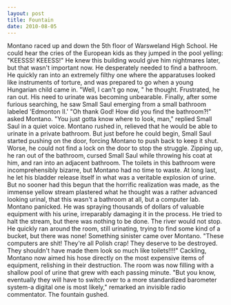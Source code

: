 ```yaml
---
layout: post
title: Fountain
date: 2010-08-05
---
```

Montano raced up and down the 5th floor of Warsweland High School. He could
      hear the cries of the European kids as they jumped in the pool yelling: "KEESSS! KEEESS!" He
      knew this building would give him nightmares later, but that wasn't important now. He
      desperately needed to find a bathroom.    He quickly ran into an extremely
      filthy one where the apparatuses looked like instruments of torture, and was prepared to go
      when a young Hungarian child came in. "Well, I can't go   now,  " he thought. Frustrated, he ran out. His need to urinate was
      becoming unbearable.    Finally, after some furious searching, he saw
      Small Saul emerging from a small bathroom labeled 'Edmonton II.'    "Oh
      thank God! How did you find the bathroom?!" asked Montano.    "You just
      gotta know where to look, man," replied Small Saul in a quiet voice.    Montano rushed in, relieved that he would be able to urinate in a private bathroom. But
      just before he could begin, Small Saul started pushing on the door, forcing Montano to push
      back to keep it shut. Worse, he could not find a lock on the door to stop the struggle.
      Zipping up, he ran out of the bathroom, cursed Small Saul while throwing his coat at him, and
      ran into an adjacent bathroom.    The toilets in this bathroom were
      incomprehensibly bizarre, but Montano had no time to waste. At long last, he let his bladder
      release itself in what was a veritable explosion of urine. But no sooner had this begun that
      the horrific realization was made, as the immense yellow stream plastered what he thought was
      a rather advanced looking urinal, that this wasn't a bathroom at all, but a computer
      lab.    Montano panicked. He was spraying thousands of dollars of valuable
      equipment with his urine, irreparably damaging it in the process. He tried to halt the stream,
      but there was nothing to be done. The river would not stop. He quickly ran around the room,
      still urinating, trying to find some kind of a bucket, but there was none!    Something sinister came over Montano. "These computers are shit! They're all Polish crap!
      They deserve to be destroyed. They shouldn't have made them look so much like toilets!!!!"
      Cackling, Montano now aimed his hose directly on the most expensive items of equipment,
      relishing in their destruction. The room was now filling with a shallow pool of urine that
      grew with each passing minute.    "But you know, eventually they will have
      to switch over to a more standardized barometer system-a digital one is most likely," remarked
      an invisible radio commentator.    The fountain gushed.